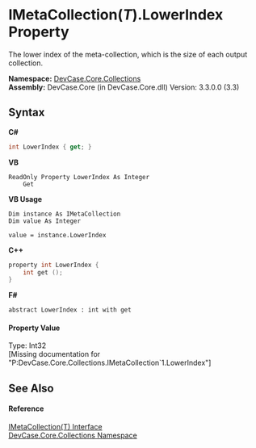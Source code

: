 # IMetaCollection(*T*).LowerIndex Property 
 

The lower index of the meta-collection, which is the size of each output collection.

**Namespace:**&nbsp;<a href="N_DevCase_Core_Collections">DevCase.Core.Collections</a><br />**Assembly:**&nbsp;DevCase.Core (in DevCase.Core.dll) Version: 3.3.0.0 (3.3)

## Syntax

**C#**<br />
``` C#
int LowerIndex { get; }
```

**VB**<br />
``` VB
ReadOnly Property LowerIndex As Integer
	Get
```

**VB Usage**<br />
``` VB Usage
Dim instance As IMetaCollection
Dim value As Integer

value = instance.LowerIndex

```

**C++**<br />
``` C++
property int LowerIndex {
	int get ();
}
```

**F#**<br />
``` F#
abstract LowerIndex : int with get

```


#### Property Value
Type: Int32<br />\[Missing <value> documentation for "P:DevCase.Core.Collections.IMetaCollection`1.LowerIndex"\]

## See Also


#### Reference
<a href="T_DevCase_Core_Collections_IMetaCollection_1">IMetaCollection(T) Interface</a><br /><a href="N_DevCase_Core_Collections">DevCase.Core.Collections Namespace</a><br />